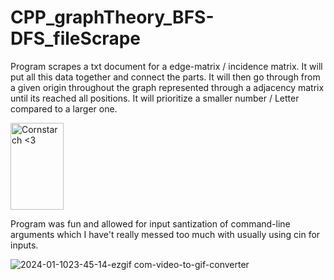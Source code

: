 # CPP_graphTheory_BFS-DFS_fileScrape
  Program scrapes a txt document for a edge-matrix / incidence matrix. It will put all this data together and connect the parts. It will then go through from a given origin throughout the graph represented through a adjacency matrix until its reached all positions. It will prioritize a smaller number / Letter compared to a larger one. 

<img src="https://github.com/Kingerthanu/CPP_graphTheory_BFS-DFS_fileScrape/assets/76754592/c471720f-e39a-4cd5-b582-d672cf55cf45" alt="Cornstarch <3" width="85" height="139">
  
  Program was fun and allowed for input santization of command-line arguments which I have't really messed too much with usually using cin for inputs.
  
![2024-01-1023-45-14-ezgif com-video-to-gif-converter](https://github.com/Kingerthanu/CPP_graphTheory_BFS-DFS_fileScrape/assets/76754592/f52297e3-134f-444d-9d6b-703f24ee2012)
